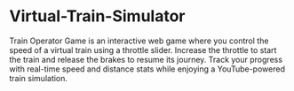# Virtual-Train-Simulator
Train Operator Game is an interactive web game where you control the speed of a virtual train using a throttle slider. Increase the throttle to start the train and release the brakes to resume its journey. Track your progress with real-time speed and distance stats while enjoying a YouTube-powered train simulation.
